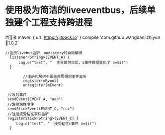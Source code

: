 # 使用极为简洁的liveeventbus，后续单独建个工程支持跨进程
 
#用法
maven { url 'https://jitpack.io' }
compile 'com.github.wangdanlizhiyun:bus:1.0.2'
  
  ```
  //注册livebus监听，ondestory时自动解绑
    listener<String>(EVENT_A) {
        Log.e("test", "  主界面可见后，a事件数据变化了 o=$it")
    }
          
          //注册和解绑不带生命周期的事件监听
          register(mEvent)
          unregister(mEvent)
   
   //发射事件
   sendEvent(EVENT_A, "aaa")
   //发射粘性事件
   sendStickEvent(EVENT_C, "ccc")
   //注册接受粘性事件监听
   registerStick<String>(EVENT_C) {
       Log.e("test", "  接受粘性c事件 o=$it")
    }
  ```
  
    
 